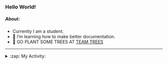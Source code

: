 ### Hello World!

##### About:
- Currently I am a student.
- 🌱 I’m learning how to make better documentation.
- 🌱 GO PLANT SOME TREES AT [TEAM TREES](https://teamtrees.org/)

---
<details>
  <summary>:zap: My Activity:</summary>
  
<!--START_SECTION:waka-->
![Code Time](http://img.shields.io/badge/Code%20Time-989%20hrs%2026%20mins-blue)

**I'm a Night 🦉** 

```text
🌞 Morning    86 commits     ███░░░░░░░░░░░░░░░░░░░░░░   12.37% 
🌆 Daytime    153 commits    █████░░░░░░░░░░░░░░░░░░░░   22.01% 
🌃 Evening    209 commits    ███████░░░░░░░░░░░░░░░░░░   30.07% 
🌙 Night      247 commits    █████████░░░░░░░░░░░░░░░░   35.54%

```
📅 **I'm Most Productive on Tuesday** 

```text
Monday       92 commits     ███░░░░░░░░░░░░░░░░░░░░░░   13.24% 
Tuesday      162 commits    █████░░░░░░░░░░░░░░░░░░░░   23.31% 
Wednesday    70 commits     ██░░░░░░░░░░░░░░░░░░░░░░░   10.07% 
Thursday     98 commits     ███░░░░░░░░░░░░░░░░░░░░░░   14.1% 
Friday       100 commits    ███░░░░░░░░░░░░░░░░░░░░░░   14.39% 
Saturday     70 commits     ██░░░░░░░░░░░░░░░░░░░░░░░   10.07% 
Sunday       103 commits    ███░░░░░░░░░░░░░░░░░░░░░░   14.82%

```


📊 **This Week I Spent My Time On** 

```text
🔥 Editors: 
VS Code                  31 mins             █████████████████████████   100.0%

🐱‍💻 Projects: 
PraiseDemo               31 mins             █████████████████████████   100.0%

```


 Last Updated on 30/12/2022 15:04:40 UTC
<!--END_SECTION:waka-->
</details>
